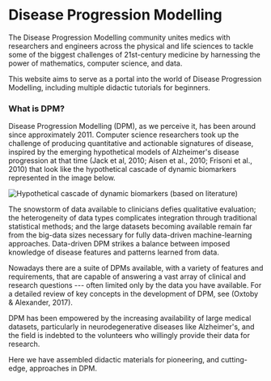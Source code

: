 # Disease Progression Modelling

The Disease Progression Modelling community unites medics with researchers and engineers across the physical and life sciences to tackle some of the biggest challenges of 21st-century medicine by harnessing the power of mathematics, computer science, and data.

This website aims to serve as a portal into the world of Disease Progression Modelling, including multiple didactic tutorials for beginners.

### What is DPM?

Disease Progression Modelling (DPM), as we perceive it, has been around since approximately 2011. Computer science researchers took up the challenge of producing quantitative and actionable signatures of disease, inspired by the emerging hypothetical models of Alzheimer's disease progression at that time (Jack et al, 2010; Aisen et al., 2010; Frisoni et al., 2010) that look like the hypothetical cascade of dynamic biomarkers represented in the image below.

<img src="../_static/img/sigmoids.png" alt="Hypothetical cascade of dynamic biomarkers (based on literature)">

The snowstorm of data available to clinicians defies qualitative evaluation; the heterogeneity of data types complicates integration through traditional statistical methods; and the large datasets becoming available remain far from the big-data sizes necessary for fully data-driven machine-learning approaches. Data-driven DPM strikes a balance between imposed knowledge of disease features and patterns learned from data.

Nowadays there are a suite of DPMs available, with a variety of features and requirements, that are capable of answering a vast array of clinical and research questions --- often limited only by the data you have available. For a detailed review of key concepts in the development of DPM, see (Oxtoby & Alexander, 2017).

DPM has been empowered by the increasing availability of large medical datasets, particularly in neurodegenerative diseases like Alzheimer's, and the field is indebted to the volunteers who willingly provide their data for research.

Here we have assembled didactic materials for pioneering, and cutting-edge, approaches in DPM.
